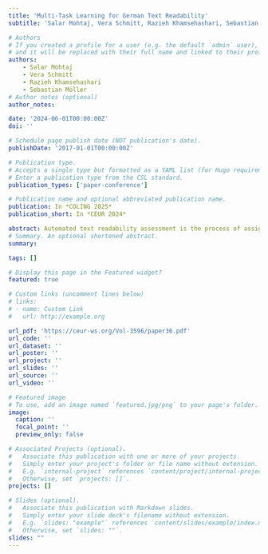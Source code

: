 ```yaml
---
title: 'Multi-Task Learning for German Text Readability'
subtitle: 'Salar Mohtaj, Vera Schmitt, Razieh Khamsehashari, Sebastian Möller'

# Authors
# If you created a profile for a user (e.g. the default `admin` user), write the username (folder name) here
# and it will be replaced with their full name and linked to their profile.
authors:
    - Salar Mohtaj
    - Vera Schmitt
    - Razieh Khamsehashari
    - Sebastian Möller
# Author notes (optional)
author_notes: 

date: '2024-06-01T00:00:00Z'
doi: ''

# Schedule page publish date (NOT publication's date).
publishDate: '2017-01-01T00:00:00Z'

# Publication type.
# Accepts a single type but formatted as a YAML list (for Hugo requirements).
# Enter a publication type from the CSL standard.
publication_types: ['paper-conference']

# Publication name and optional abbreviated publication name.
publication: In *COLING 2025*
publication_short: In *CEUR 2024*

abstract: Automated text readability assessment is the process of assigning a number to the level of difficulty of a piece of text automatically. Machine learning and natural language processing techniques made it possible to measure the readability and complexity of the fast-growing textual content on the web. In this paper, we proposed a multi-task learning approach to predict the readability of German text based on pre-trained models. The proposed multi-task model has been trained on three tasks: text complexity, understandability, and lexical difficulty assessment. The results show a significant improvement in the model's performance in the multi-task learning setting compared to single-task learning, where each model has been trained separately for each task.
# Summary. An optional shortened abstract.
summary: 

tags: []

# Display this page in the Featured widget?
featured: true

# Custom links (uncomment lines below)
# links:
# - name: Custom Link
#   url: http://example.org

url_pdf: 'https://ceur-ws.org/Vol-3596/paper36.pdf'
url_code: ''
url_dataset: ''
url_poster: ''
url_project: ''
url_slides: ''
url_source: ''
url_video: ''

# Featured image
# To use, add an image named `featured.jpg/png` to your page's folder.
image:
  caption: ''
  focal_point: ''
  preview_only: false

# Associated Projects (optional).
#   Associate this publication with one or more of your projects.
#   Simply enter your project's folder or file name without extension.
#   E.g. `internal-project` references `content/project/internal-project/index.md`.
#   Otherwise, set `projects: []`.
projects: []

# Slides (optional).
#   Associate this publication with Markdown slides.
#   Simply enter your slide deck's filename without extension.
#   E.g. `slides: "example"` references `content/slides/example/index.md`.
#   Otherwise, set `slides: ""`.
slides: ""
---
```




